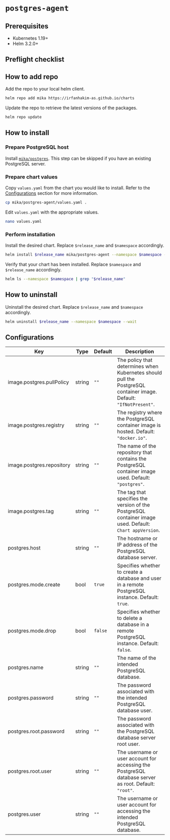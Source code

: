 # `postgres-agent`

## Prerequisites

- Kubernetes 1.19+
- Helm 3.2.0+

## Preflight checklist

## How to add repo

Add the repo to your local helm client.

```sh
helm repo add mika https://irfanhakim-as.github.io/charts
```

Update the repo to retrieve the latest versions of the packages.

```sh
helm repo update
```

## How to install

### Prepare PostgreSQL host

Install [`mika/postgres`](../postgres/). This step can be skipped if you have an existing PostgreSQL server.

### Prepare chart values

Copy `values.yaml` from the chart you would like to install. Refer to the [Configurations](#configurations) section for more information.

```sh
cp mika/postgres-agent/values.yaml .
```

Edit `values.yaml` with the appropriate values.

```sh
nano values.yaml
```

### Perform installation

Install the desired chart. Replace `$release_name` and `$namespace` accordingly.

```sh
helm install $release_name mika/postgres-agent --namespace $namespace --create-namespace --values values.yaml --wait
```

Verify that your chart has been installed. Replace `$namespace` and `$release_name` accordingly.

```sh
helm ls --namespace $namespace | grep "$release_name"
```

## How to uninstall

Uninstall the desired chart. Replace `$release_name` and `$namespace` accordingly.

```sh
helm uninstall $release_name --namespace $namespace --wait
```

## Configurations

| Key | Type | Default | Description |
|-----|------|---------|-------------|
| image.postgres.pullPolicy | string | `""` | The policy that determines when Kubernetes should pull the PostgreSQL container image. Default: `"IfNotPresent"`. |
| image.postgres.registry | string | `""` | The registry where the PostgreSQL container image is hosted. Default: `"docker.io"`. |
| image.postgres.repository | string | `""` | The name of the repository that contains the PostgreSQL container image used. Default: `"postgres"`. |
| image.postgres.tag | string | `""` | The tag that specifies the version of the PostgreSQL container image used. Default: `Chart appVersion`. |
| postgres.host | string | `""` | The hostname or IP address of the PostgreSQL database server. |
| postgres.mode.create | bool | `true` | Specifies whether to create a database and user in a remote PostgreSQL instance. Default: `true`. |
| postgres.mode.drop | bool | `false` | Specifies whether to delete a database in a remote PostgreSQL instance. Default: `false`. |
| postgres.name | string | `""` | The name of the intended PostgreSQL database. |
| postgres.password | string | `""` | The password associated with the intended PostgreSQL database user. |
| postgres.root.password | string | `""` | The password associated with the PostgreSQL database server root user. |
| postgres.root.user | string | `""` | The username or user account for accessing the PostgreSQL database server as root. Default: `"root"`. |
| postgres.user | string | `""` | The username or user account for accessing the intended PostgreSQL database. |
